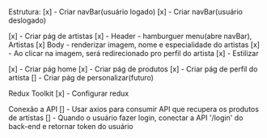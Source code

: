 Estrutura: 
[x] - Criar navBar(usuário logado)
[x] - Criar navBar(usuário deslogado)

[x] - Criar pág de artistas
  [x] - Header - hamburguer menu(abre navBar), Artistas
  [x] Body - renderizar imagem, nome e especialidade do artistas
    [x] - Ao clicar na imagem, será redirecionado pro perfil do artista
  [x] - Estilizar 

[x] - Criar pág home
[x] - Criar pág de produtos
[x] - Criar pág de perfil do artista
[] - Criar pág de personalizar(futuro)

Redux Toolkit
[x] - Configurar redux

Conexão a API
[] - Usar axios para consumir API que recupera os produtos de artistas
  [] - Quando o usuário fazer login, conectar a API '/login' do back-end e retornar token do usuário